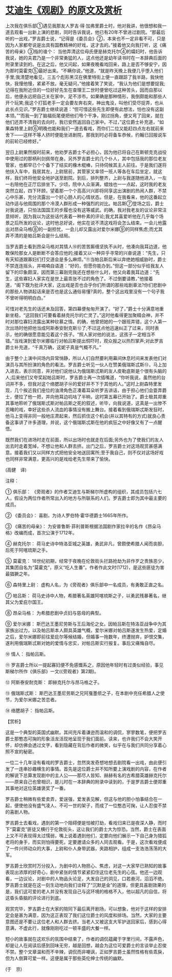# [艾迪生《观剧》的原文及赏析](https://www.vrrw.net/wx/12231.html)

上次我在俱乐部①遇见我那友人罗吉·得·加弗里爵士时，他对我讲，他很想和我一道去观看一出新上演的悲剧，同时告诉我说，他已有20年不曾进过剧院。“那最后听的一出戏，”罗吉爵士说，“记得是《委员会》②，本来也不一定非看不可，只是因为人家都夸说是出具有国教精神的好戏，这才去的。”接着他又向我打听，这《痛苦的母亲》③指的谁个： 当他弄清这位母氏便是赫克托尔④的孀妇时，他告诉我说，她的夫君乃是一个非常勇猛的人，这点他还是幼年读书时在一本辞典后面的附录里读到的。在这之后，他又问起，如果夜晚看戏回来，路上是否不够安宁，因为那时莫霍克⑤最好出来。“不瞒你说，”他道，“就是昨天晚上我便几乎堕入他们手里;我清楚地看见，三五个彪形黑汉在佛里特街上便一直跟踪了我半路，我快他快，我慢他慢，紧紧不放。毫无疑问，”他接着笑了笑说，“我认为他们是想要捉我;记得在我附近住的一位好好先生在查理王二世时便曾吃过这种苦头，因而自那以后，他便永远把自己关在家中，足不涉市。如果确是那种情形，我倒颇能和那些人开个玩笑;我这个打狐老手一定会要左奔右突，神出鬼没，叫他们受尽捉弄，也从此长点见识。”罗吉爵士继续说道：“但可惜这些先生即便有此想法，怕也没有这副本领。”“而我一到了脑福街尾便把他们甩个干净，刚过拐角，便又弯了回来，就在他们还弄不清我的去向时，我已安然返回自己家中。不过，”这位爵士补充道，“如果森特里上尉⑥明晚也能和我们一道去看戏，而你们二位又能赶四点左右就前来舍下——这样不等人挤时便能坐进剧院，那我到时必将备车恭候，约翰已回报说车的前轮已经修好。”

翌日上尉果然按时前来，他劝罗吉爵士不必担心，因为他已将自己在斯顿克克战役中使用过的那柄利剑佩带在身。另外罗吉爵士的几个仆人，其中包括我的那位老友管家，也都早已个个备下了结实的橡木棍棒，只待伺候其主人前往。于是我们遂将他扶入车中，我居其左，上尉居前，其管家又率领一班人等各在车后坐定，就这样，我们终将他安全地护送至剧院。到后，排列整齐，上尉与我遂随他进入，一左一右陪他在正厅后排坐下。少顷，院中人众渐满，蜡烛也一一点起，这时我的老友突然立起，四下环顾，望着那一个个高高兴兴即将同享这出演剧的热闹人群，不禁心中乐甚，充分流露出一个好心肠人的心情状态。但是，在我看来，他的这番起立动作适与他周围的那个冷漠人群形成一种强烈的对比。帕吕斯⑦登场之后，爵士对我说道，只怕法国国王的步履也没有这等威武。的确，我对我老友的议论非常注意倾听，因为我以为这些话代表着一种朴素的评论;我尤其喜爱听他在几乎每个场景之后所发的议论，这时他总好说，他实在说不清这戏将会怎么结束。一会儿他露出对昂朵马格⑧的一副担忧，一会儿却又露出对爱尔米娜⑨的同样焦虑;而尤其弄不清的是帕吕斯会是什么结局。



当罗吉爵士看到昂朵马格对其情人⑩的苦苦厮缠坚执不从时，他凑向我耳边道，他敢保险那女人是断断不会答应他的;接着又以一种异乎寻常的兴奋说道：“先生，只有天知道跟寡妇们打交道会是多么麻烦。”⑪当帕吕斯后来以弃绝她相威胁时，爵士不禁连连摇头，并喃喃自语道：“好的，但愿你能办到。”但这一部分似乎给我友人留下的印象颇深，因而第三幕刚完我还在想些什么时，他又向着我耳边道：“先生，这些寡妇人家实在是世上最乖张不过的角色了。不过倒要请教，”他接着道，“阁下既为批评大家，这出戏是否也合乎你们所谓的那些戏剧章法?你们悲剧中的那些人物讲起话来是否也是这么通俗易懂?真的，整个这出戏里没有一个句子我不曾听得明明白白。”

可惜对老先生的话还未及回答，第四幕便匆匆开演了。“好了，”爵士十分满意地重新坐稳，“这回我们可要看着赫克托尔的亡灵了。”这时他看得更加聚精会神，并不时对那位寡妇流露出某种钦慕之情。的确，他曾把她的一个跟班弄错，这个人第一次出场时他把他当成阿斯泰安耐克斯⑫了;不过这点他迅速纠正了过来，同时表示，他的确很愿意能见着这个孩子。“照人家对他的说法，这孩子一定相当不错。”当戏演到爱尔米娜临行对帕吕斯提出恫吓时，观众报之以热烈掌声;对此罗吉爵士补充道，“千真万确，这妮子真是气概不凡。”

由于整个上演中间场内异常悄静，所以人们自然要利用幕间休息时间来发表他们对演员与其所扮演的角色的看法。罗吉爵士听见一伙人在赞美俄瑞斯忒斯⑬，马上加入进去，表示同意，并对他们说他认为俄瑞斯忒斯的友人皮勒底斯是个很有头脑的人;后来他们又夸奖起帕吕斯时，罗吉爵士再一次插嘴道，“你听我说，虽然他的台词并不多，但我对这个络腮胡子⑭的爱好并不下于其他的人。”这时上尉森特里发现，几个挨近我们座位的油滑角色正凑着耳朵听罗吉讲话，由于担心他们会耍弄爵士，便拉了他一把，并向他耳边叽咕了半晌，这时第五幕已开始了。爵士极其郑重其事地聆听了俄瑞斯忒斯对帕吕斯之死的叙述，听毕，向我说道，这真是一出惨不忍睹的戏，幸好这些杀人流血的事情没有搬上舞台。接着看到俄瑞斯忒斯发狂时，他马上变得非同一般地庄肃起来，然后抓住这个机会(并以其特有的方式)就良心责备这事讲了许多道理，并说，这个俄瑞斯忒斯在他的疯狂之中好像又有了一点醒悟。

既然我们在进场时走在前面，所以出场时也就走在后面;另外也为了使我们的友人出去时走着宽绰，不想让他和人群去挤。出门之后，罗吉爵士对这场观赏甚感满意。接着我们又以同样方式把他安全地送回寓所;至于我自己，则不仅对这场好戏也同样非常满意，更高兴的是戏给老先生带来了愉快。

(高健　译)

注释：

① 俱乐部： 《旁观者》的作者艾迪生与斯梯尔所虚构的组织，其成员包括六七人，假设为两位作者所常出入的地方与所联系的人们。罗吉爵士即为其中最主要的成员。

② 《委员会》： 喜剧，为诗人罗伯特·霍华德爵士1665年所作。

③ 《痛苦的母亲》： 为安普鲁斯·菲利普斯根据法国剧作家拉辛的名作《昂朵马格》改编而成，首次公演于1712年。

④ 赫克托尔： 荷马史诗中特洛亚城之英雄，勇武非凡，曾颇使希腊人闻而丧胆，后死于阿喀琉斯之手。

⑤ 莫霍克： 18世纪初期，经常于夜晚在伦敦街头拦路抢劫为非作歹之贵族恶少，其集团自名为“莫霍克”，原义“吃人生番”。作者作此文时(1712)，是这些匪徒为害最猖獗之年。

⑥ 森特里上尉： 虚构人名，为《旁观者》俱乐部中一名成员，有勇敢正直之名。

⑦ 帕吕斯： 荷马史诗中人物，希腊著名英雄阿喀琉斯之子，以勇武残暴著名，继其父为爱庇尔国王。

⑧ 昂朵马格： 为希腊悲剧中贞妇与慈母的典型。

⑨ 爱尔米娜： 斯巴达王墨尼劳斯与王后海伦之女。因帕吕斯在特洛亚战争中为其家族出过力，以及帕吕斯本人颇具英雄气概，爱尔米娜对帕吕斯遂发生热爱，定婚之后，爱尔米娜即前往爱庇尔等候结婚，但婚事一拖数年，终遭抛弃，妒恨交集，遂利用俄瑞斯忒斯对她的爱情与忠实，对帕吕斯实行报复。事后又痛悔自尽。

⑩ 情人： 指帕吕斯。

⑪ 罗吉爵士所以一提起寡妇便不免感慨系之，原因他年轻时有过类似经验，事见斯梯尔所作《俱乐部》一文(《旁观者》第2期)。

⑫ 阿斯泰安耐克斯： 即赫克托尔与昂马格之子。

⑬ 俄瑞斯忒斯： 斯巴达王墨尼劳斯之兄阿戛墨侬之子，在本剧中充任希腊人之使节，为爱尔米娜之苦恋者。

⑭ 络腮胡子： 指帕吕斯。

【赏析】

这是一个典型的英国式幽默。其间充斥着谦逊而温和的调侃，寥寥数笔，便把罗吉爵士那憨态可掬的形象活龙活现地呈现于我们面前。读来，也许我们不会大笑开怀，却仿佛会透过文字，看到隐藏在背后作者的微笑，似乎在与我们共同分享着心照不宣的秘密。

一位二十几年没有看戏的罗吉爵士，忽然突发奇想地想去剧院看一出戏，由此便引发了一连串妙趣横生的事情。首先是这位爵士并不知所要上演戏剧的内容，在作者的解说下总算发现剧中的主人公——那尽人皆知、赫赫有名的古希腊英雄赫克托尔——原来自己也曾相识，是儿时在一本辞典的附录中读到的，于是罗吉爵士便郑重其事地对这位英雄褒奖了一番。

罗吉爵士稍微有些爱卖弄，爱逞强，爱发表见解，但这与他的胆小怕事结合在一起，便使他没有盛气凌人、不可一世的架子，而成了一位憨态可掬，让人忍俊不禁的喜剧人物。

罗吉爵士去看戏，遇到的第一个阻碍便是怕被打劫，看戏归来已是夜深人静，而时下“莫霍克”匪徒又横行于伦敦街头，这让我们的爵士大为惊恐。当然，爵士在表面上又不可表现得太过懦弱，嘴上说着遇到他们，定要向他们展示一下自己身为猎狐老将的身手，而实则怕得要死，定要邀请众多的人同去观看。于是，这次看戏便成了一件兴师动众的大事，上尉和仆人身带武器，夹路相护，组成一支浩浩荡荡的大军。

罗吉爵士欣赏时万分投入，为剧中的人物担心、焦虑，对这一大家早已熟知的故事表现出浓厚的好奇心，剧中紧张的情节紧紧扣住这位老先生的心弦。他还一边观看，一边议论，对剧中的人物品头论足，大发自己的洞见，口若悬河，滔滔不绝。罗吉爵士就是在这一刻生动地向我们诠释了“沉默是金”的道理，但更具喜剧效果的是，我们这可爱的老人并没有发现自己与这环境的格格不入，他以超凡的自信，将这昏头昏脑的评论进行到底。

观赏完毕，罗吉爵士在大家的陪同下最后离开剧场，可以想象，他对于这样的安排定会是甚为满意，因为这正表现了我们这位爵士的风度和排场。当然，大家的主要意图还是不要让这位老人和人群去挤。当老人又被这支大军护送回家后，感到心得意满，不虚此行，就像刚刚吃过一顿丰盛的大餐一样。

短小的故事就在这欢乐的氛围中结束了，作者的调侃蕴藏于字里行间，不露声色，却是让人在阅读后感到回味无穷，越是回想，越会为这位可爱爵士的言谈举止忍俊不禁。整个文章温和而不辛辣，调侃而非嘲讽，正如罗吉爵士虽然性格有些乖戾，但为人倒算可爱一样。这便是属于那些英伦绅士传统的幽默。

(于　京)

